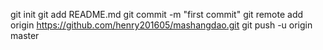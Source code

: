 
git init
git add README.md
git commit -m "first commit"
git remote add origin https://github.com/henry201605/mashangdao.git
git push -u origin master
